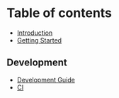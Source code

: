 # Table of contents

* [Introduction](README.md)
* [Getting Started](GettingStarted.md)

## Development

* [Development Guide](DevelopmentGuide.md)
* [CI](CI.md)

